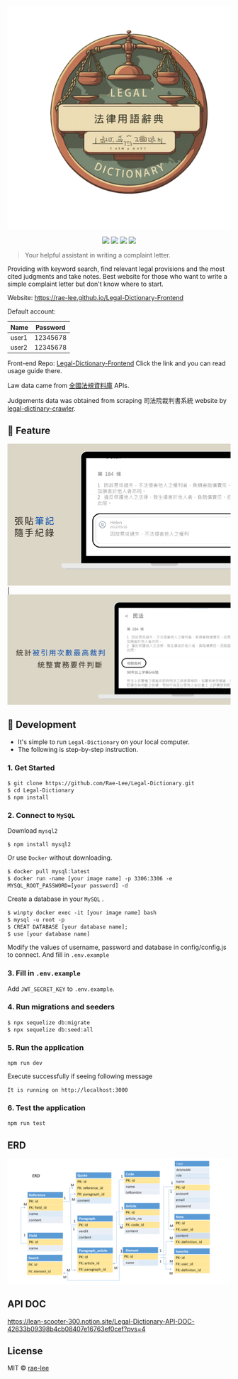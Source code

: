 <p align=center>
<img src="https://raw.githubusercontent.com/Rae-Lee/Legal-Dictionary-Frontend/main/src/assets/logo.png">
</p>
<p align=center>
<a target="_blank" href="https://app.travis-ci.com/github/Rae-Lee/Legal-Dictionary" title="Build Status"><img src="https://img.shields.io/travis/com/Rae-Lee/Legal-Dictionary"></a>
<a target="_blank" href="http://nodejs.org/download/" title="Node version"><img src="https://img.shields.io/badge/node.js-%3E=_6.0-green.svg"></a>
<a target="_blank" href="https://opensource.org/licenses/MIT" title="License: MIT"><img src="https://img.shields.io/badge/License-MIT-blue.svg"></a>
<a target="_blank" href="http://makeapullrequest.com" title="PRs Welcome"><img src="https://img.shields.io/badge/PRs-welcome-brightgreen.svg"></a>
</p>

> Your helpful assistant in writing a complaint letter.

Providing with keyword search, find relevant legal provisions and the most cited judgments and take notes.
Best website for those who want to write a simple complaint letter but don't know where to start.

Website: https://rae-lee.github.io/Legal-Dictionary-Frontend

Default account:

| Name  |  Password |                                                                                                                                               
| ----- |---------- | 
| user1 | 12345678  |
| user2 | 12345678  |


Front-end Repo: [Legal-Dictionary-Frontend](https://github.com/Rae-Lee/Legal-Dictionary-Frontend) Click the link and you can read usage guide there.

Law data came from [全國法規資料庫](https://law.moj.gov.tw/) APIs.

Judgements data was obtained from scraping 司法院裁判書系統 website by [legal-dictinary-crawler](https://github.com/Rae-Lee/legal_dictionary_crawler).


## :book: Feature

![](https://raw.githubusercontent.com/Rae-Lee/Legal-Dictionary-Frontend/main/src/assets/feature1.png)  |  ![](https://raw.githubusercontent.com/Rae-Lee/Legal-Dictionary-Frontend/main/src/assets/feature2.png)


## :floppy_disk: Development

* It's simple to run `Legal-Dictionary` on your local computer.  
* The following is step-by-step instruction.

### 1. Get Started

```
$ git clone https://github.com/Rae-Lee/Legal-Dictionary.git
$ cd Legal-Dictionary
$ npm install
```

### 2. Connect to `MySQL`

Download `mysql2`

```
$ npm install mysql2
```

Or use `Docker` without downloading.

```
$ docker pull mysql:latest 
$ docker run -name [your image name] -p 3306:3306 -e MYSQL_ROOT_PASSWORD=[your password] -d
```

Create a database in your `MySQL` .

```
$ winpty docker exec -it [your image name] bash
$ mysql -u root -p
$ CREAT DATABASE [your database name];
$ use [your database name]
```

Modify the values of username, password and database in config/config.js to connect.
And fill in `.env.example`

### 3. Fill in `.env.example` 

Add `JWT_SECRET_KEY` to `.env.example`.

### 4. Run migrations and seeders

```
$ npx sequelize db:migrate
$ npx sequelize db:seed:all
```

### 5. Run the application

```
npm run dev
```

Execute successfully if seeing following message
```
It is running on http://localhost:3000
```

### 6. Test the application

```
npm run test
```

## ERD
![](/erd.png)

## API DOC

https://lean-scooter-300.notion.site/Legal-Dictionary-API-DOC-42633b09398b4cb08407e16763ef0cef?pvs=4

## License

MIT © [rae-lee](https://github.com/rae-lee)


